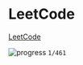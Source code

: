 # LeetCode 

[LeetCode](https://leetcode.com/problemset/algorithms/)

![progress](http://progressed.io/bar/0)  `1/461`

